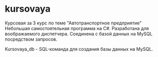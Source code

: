 # kursovaya
Курсовая за 3 курс по теме "Автотранспортное предприятие"
Небольшая самостоятельная программа на C#. 
Разработана для воображаемого диспетчера. 
Соединена с базой данных на MySQL посредством запросов.  

Kursovaya_db - SQL-команда для создания базы данных на MySQL.
